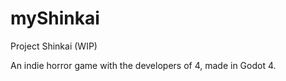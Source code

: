 # myShinkai

Project Shinkai (WIP)

An indie horror game with the developers of 4, made in Godot 4.  

